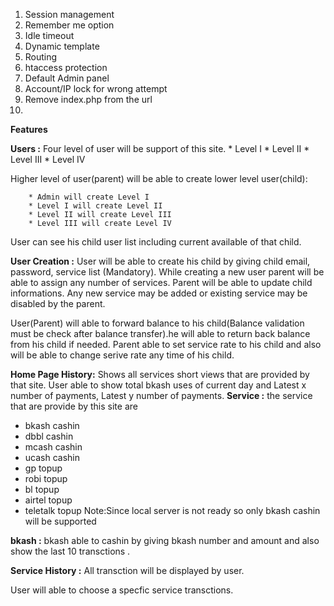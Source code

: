 1. Session management
2. Remember me option
3. Idle timeout
4. Dynamic template
5. Routing
6. htaccess protection
7. Default Admin panel
8. Account/IP lock for wrong attempt
9. Remove index.php from the url
10. 





**Features**

**Users :** Four level of user will be support of this site.
       * Level I
       * Level II
       * Level III
       * Level IV
       
Higher level of user(parent) will be able to create lower level user(child):

        * Admin will create Level I
        * Level I will create Level II
        * Level II will create Level III
        * Level III will create Level IV
User can see his child user list including current available of that child.


**User Creation :** User will be able to create his child by giving child email, password, service list (Mandatory).
While creating a new user parent will be able to assign any number of services. Parent will be able to update child informations. Any new service may be added or existing service may be disabled by the parent.

User(Parent) will able to forward balance to his child(Balance validation must be check after balance transfer).he will able to return back balance from his child if needed. Parent able to set service rate to his child and  also will be able to change serive rate any time of his child.


**Home Page History:** Shows all services short views that are provided by that site. 
User able to show total bkash uses of current day
and
Latest x number of payments,
Latest y number of payments.
**Service :**
the service that are provide by this site are
* bkash cashin
* dbbl cashin
* mcash cashin
* ucash cashin
* gp topup
* robi topup
* bl topup
* airtel topup
* teletalk topup 
Note:Since local server is not ready so only bkash cashin will be supported

**bkash :**
 bkash able to cashin by giving bkash number and amount and also show the last 10 transctions .

**Service History :** 
All transction will be displayed by user.

User will able to choose a specfic service transctions.

